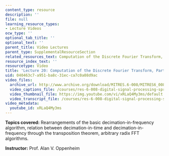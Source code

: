 ```yaml
---
content_type: resource
description: ''
file: null
learning_resource_types:
- Lecture Videos
ocw_type: ''
optional_tab_title: ''
optional_text: ''
parent_title: Video Lectures
parent_type: SupplementalResourceSection
related_resources_text: Computation of the Discrete Fourier Transform, Part 3 ([PDF](/courses/res-6-008-digital-signal-processing-spring-2011/resources/mitres_6_008s11_lec20-1))
resource_index_text: ''
resourcetype: Video
title: 'Lecture 20: Computation of the Discrete Fourier Transform, Part 3'
uid: 040463c7-a951-ba8c-31ec-ca7c0a08d9ac
video_files:
  archive_url: http://www.archive.org/download/MITRES.6-008/MITRES6_008_lec20_300k.mp4
  video_captions_file: /courses/res-6-008-digital-signal-processing-spring-2011/b66ba8c4c7065e34991702fe18841a2b_xRLaQ4My3ms.vtt
  video_thumbnail_file: https://img.youtube.com/vi/xRLaQ4My3ms/default.jpg
  video_transcript_file: /courses/res-6-008-digital-signal-processing-spring-2011/a0116d256c4adacd530451f41ac96f4e_xRLaQ4My3ms.pdf
video_metadata:
  youtube_id: xRLaQ4My3ms
---
```


**Topics covered:** Rearrangements of the basic decimation-in-frequency algorithm, relation between decimation-in-time and decimation-in-frequency through the transposition theorem, arbitrary radix FFT algorithms.

**Instructor:** Prof. Alan V. Oppenheim
